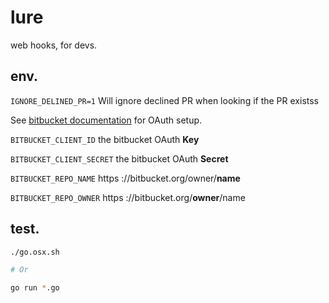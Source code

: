 # lure

web hooks, for devs.

## env.
`IGNORE_DELINED_PR=1` Will ignore declined PR when looking if the PR existss

See [bitbucket documentation](https://confluence.atlassian.com/bitbucket/oauth-on-bitbucket-cloud-238027431.html#OAuthonBitbucketCloud-OAuth2.0) for OAuth setup.

`BITBUCKET_CLIENT_ID` the bitbucket OAuth **Key**

`BITBUCKET_CLIENT_SECRET` the bitbucket OAuth **Secret**

`BITBUCKET_REPO_NAME` https ://bitbucket.org/owner/**name**

`BITBUCKET_REPO_OWNER` https ://bitbucket.org/**owner**/name

## test.

```sh
./go.osx.sh

# Or

go run *.go
```
